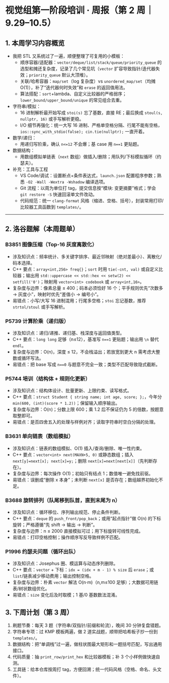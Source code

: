 # 视觉组第一阶段培训 · 周报（第 2 周｜9.29–10.5）


## 1. 本周学习内容概览

* 我把 STL 又系统过了一遍，顺便整理了可复用的小模板：
	* 顺序容器/适配器：`vector/deque/list/stack/queue/priority_queue` 的选型和摊还复杂度，记录了几个常见坑（`vector` 扩容导致指针/迭代器失效；`priority_queue` 默认大顶堆）。
	* 关联/哈希容器：`map/set`（log 复杂度）vs `unordered_map/set`（均摊 O(1)），补了“迭代器何时失效”和 `erase` 的返回值用法。
	* 算法搭配：`sort`+lambda、自定义比较器的严格弱序；`lower_bound/upper_bound/unique` 的常见组合去重。
* 字符串/模拟：
	* 16 进制解析最开始写成 `stoi(s)` 忘了基数，直接 RE；最后换成 `stoul(s, nullptr, 16)` 或手写解析更稳。
	* I/O 细节再强化：统一大写 16 进制、严格单空格分隔、行尾不能有空格，`ios::sync_with_stdio(false); cin.tie(nullptr);` 一直开着。
* 数学/递归：
	* 用递归写阶乘，确认 `n<=12` 不会爆；基 case 用 `n==1` 更贴题。
* 数据结构：
	* 用数组模拟单链表（`next` 数组）做插入/删除；用队列/下标模拟循环（约瑟夫）。
* 补充：工具与工程
	* VS Code/调试：设置断点+条件表达式，`launch.json` 配置程序参数；熟悉 `-O2 -Wall -Wextra -Wshadow` 编译选项。
	* Git 流程：以周为单位打 tag，提交信息按“模块: 变更摘要”格式；学会 `git restore -S` 快速回滚单文件改动。
	* 代码规范：统一 `clang-format` 风格（缩进、空格、括号），封装常用打印/比较器工具函数到 `templates/`。

---

## 2. 洛谷题解（本周题单）


### B3851 图像压缩（Top-16 灰度离散化）

* 涉及知识点：频率统计、多关键字排序、最近邻映射（绝对差最小）、离散化/码本选择。
* C++ 要点：`array<int,256> freq{}`；`sort` 时用 `tie(-cnt, val)` 或自定义比较器；输出用 `std::uppercase << std::hex << setw(2) << setfill('0')`；映射用 `vector<int> codebook` 或 `array<int,16>`。
* 复杂度与边界：像素总量 ≤ 400；码本必须恰好 16 个；平手规则优先“次数多 → 灰度小”，映射时优先“差值小 → 编号小”。
* 易错点：小写/大写 16 进制混用；行尾多空格；`stoi` 忘记基数，推荐 `strtol/stoul` 或手写解析。

### P5739 计算阶乘（递归版）

* 涉及知识点：递归/递推、递归基、栈深度与返回值类型。
* C++ 要点：`long long` 足够（n≤12），基准写 `n==1` 更贴题；输出用 `\n` 替代 `endl`。
* 复杂度与边界：O(n)，深度 ≤ 12，不会栈溢出；若放宽到更大 n 需考虑大整数或循环写法。
* 易错点：把 base 写成 `n==0` 与题意不完全一致；类型不匹配导致隐式截断。

### P5744 培训（结构体 + 规则化更新）

* 涉及知识点：结构体设计、批量更新、上限约束、读写格式。
* C++ 要点：`struct Student { string name; int age, score; };`，今年分 `min(600, (int)(score * 1.2))`；保留输入顺序输出。
* 复杂度与边界：O(n)；分数上限 600；乘 1.2 后不保证仍为 5 的倍数，按题意取整即可。
* 易错点：是否四舍五入的处理与样例对齐；读取字符串时空白分隔的处理。

### B3631 单向链表（数组模拟）

* 涉及知识点：链表的数组模拟、O(1) 插入/查询/删除、唯一性约束。
* C++ 要点：`vector<int> next(MAXN+5, 0)` 或静态数组；插入 `next[y]=next[x]; next[x]=y;`；删除 `next[x]=next[next[x]]`（先判断存在）。
* 复杂度与边界：每次操作 O(1)；初始只有结点 1；数值唯一避免找前驱。
* 易错点：误删成“删除 x 本身”；未判断 `next[x]` 是否存在；数组越界初始化不足。

### B3688 旋转排列（队尾移到队首，直到末尾为 n）

* 涉及知识点：循环移位、序列输出规范、停止条件判断。
* C++ 要点：`deque` 的 `push_front/pop_back`；或用“起点指针”做 O(n) 的下标旋转；严格遵循“先 shift → 输出 → 判断”。
* 复杂度与边界：n ≤ 2000 直接模拟可过；用下标旋转可线性完成。
* 易错点：打印空格控制；操作顺序写反导致样例不匹配。

### P1996 约瑟夫问题（循环出队）

* 涉及知识点：Josephus 圈、模运算与动态序列删除。
* C++ 要点：`vector` + 下标：`idx = (idx + m - 1) % size` 后 `erase`；或 `list`/链表减少移动费用；输出控制空格。
* 复杂度与边界：朴素 `vector` 解法 O(n·m)（n,m≤100 足够）；大数据可用链表/树状数组优化。
* 易错点：`size` 变化后及时取模；1 基/0 基数数法混淆。

## 3. 下周计划（第 3 周）

1. 刷题节奏：每天 3 题（字符串/双指针/前缀和轮流），晚间 30 分钟复盘错题。
2. 字符串专项：过 KMP 模板两遍，做 2 道实战题，顺带把哈希板子抄一份到 `templates/`。
3. 数据结构：把“单调栈”过一遍，做柱状图最大矩形和一题括号匹配，写出通用接口。
4. 代码质量：抽 `print_row/print_hex` 和比较器模板；补 3 个小样例做快速自测。
5. 工具链：给本仓库按周打 tag，方便回溯；统一代码风格（空格、命名、头文件）。

